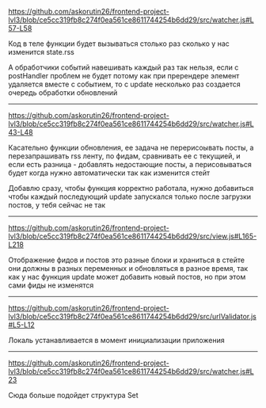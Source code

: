 https://github.com/askorutin26/frontend-project-lvl3/blob/ce5cc319fb8c274f0ea561ce8611744254b6dd29/src/watcher.js#L57-L58

Код в теле функции будет вызываться столько раз сколько у нас изменится state.rss

А обработчики событий навешивать каждый раз так нельзя, если с postHandler
проблем не будет потому как при пререндере элемент удаляется вместе с событием, то с update несколько раз создается очередь обработки обновлений

---


https://github.com/askorutin26/frontend-project-lvl3/blob/ce5cc319fb8c274f0ea561ce8611744254b6dd29/src/watcher.js#L43-L48

Касательно функции обновления, ее задача не перерисоывать посты, а перезапрашивать rss ленту, по фидам, сравнивать ее с текущией, и если есть разница - добавлять недостающие посты, а перисовываться будет когда нужно автоматически так как изменится стейт

Добавлю сразу, чтобы функция корректно работала, нужно добавиться чтобы каждый последующий update запускался только после загрузки постов, у тебя сейчас не так

---

https://github.com/askorutin26/frontend-project-lvl3/blob/ce5cc319fb8c274f0ea561ce8611744254b6dd29/src/view.js#L165-L218

Отображение фидов и постов это разные блоки и храниться в стейте они должны в разных переменных и обновляться в разное время, так как у нас функция update может добавить новый постов, но при этом сами фиды не изменятся

---

https://github.com/askorutin26/frontend-project-lvl3/blob/ce5cc319fb8c274f0ea561ce8611744254b6dd29/src/urlValidator.js#L5-L12

Локаль устанавливается в момент инициализации приложения

---

https://github.com/askorutin26/frontend-project-lvl3/blob/ce5cc319fb8c274f0ea561ce8611744254b6dd29/src/watcher.js#L23

Сюда больше подойдет структура Set

